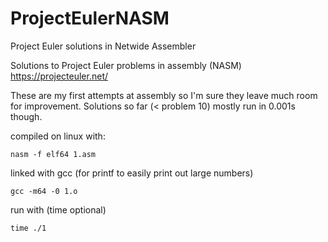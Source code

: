 # ProjectEulerNASM
Project Euler solutions in Netwide Assembler

Solutions to Project Euler problems in assembly (NASM)
https://projecteuler.net/

These are my first attempts at assembly so I'm sure they leave much room for improvement.
Solutions so far (< problem 10) mostly run in 0.001s though.

compiled on linux with:

`nasm -f elf64 1.asm`

linked with gcc (for printf to easily print out large numbers)

`gcc -m64 -0 1.o`

run with (time optional)

`time ./1`
